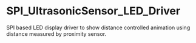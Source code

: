 # SPI_UltrasonicSensor_LED_Driver
SPI based LED display driver to show distance controlled animation using distance measured by proximity sensor.
